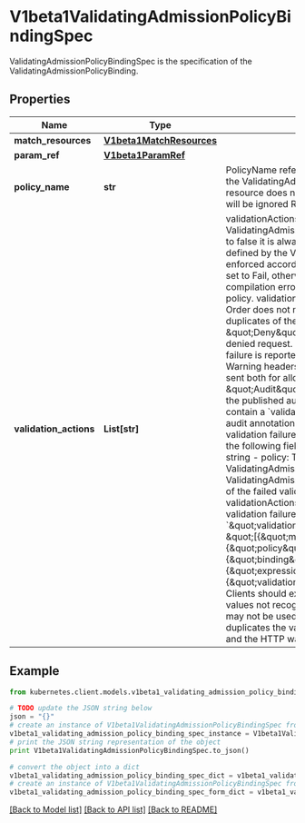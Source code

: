 # V1beta1ValidatingAdmissionPolicyBindingSpec

ValidatingAdmissionPolicyBindingSpec is the specification of the ValidatingAdmissionPolicyBinding.

## Properties
Name | Type | Description | Notes
------------ | ------------- | ------------- | -------------
**match_resources** | [**V1beta1MatchResources**](V1beta1MatchResources.md) |  | [optional] 
**param_ref** | [**V1beta1ParamRef**](V1beta1ParamRef.md) |  | [optional] 
**policy_name** | **str** | PolicyName references a ValidatingAdmissionPolicy name which the ValidatingAdmissionPolicyBinding binds to. If the referenced resource does not exist, this binding is considered invalid and will be ignored Required. | [optional] 
**validation_actions** | **List[str]** | validationActions declares how Validations of the referenced ValidatingAdmissionPolicy are enforced. If a validation evaluates to false it is always enforced according to these actions.  Failures defined by the ValidatingAdmissionPolicy&#39;s FailurePolicy are enforced according to these actions only if the FailurePolicy is set to Fail, otherwise the failures are ignored. This includes compilation errors, runtime errors and misconfigurations of the policy.  validationActions is declared as a set of action values. Order does not matter. validationActions may not contain duplicates of the same action.  The supported actions values are:  \&quot;Deny\&quot; specifies that a validation failure results in a denied request.  \&quot;Warn\&quot; specifies that a validation failure is reported to the request kubernetes.client in HTTP Warning headers, with a warning code of 299. Warnings can be sent both for allowed or denied admission responses.  \&quot;Audit\&quot; specifies that a validation failure is included in the published audit event for the request. The audit event will contain a &#x60;validation.policy.admission.k8s.io/validation_failure&#x60; audit annotation with a value containing the details of the validation failures, formatted as a JSON list of objects, each with the following fields: - message: The validation failure message string - policy: The resource name of the ValidatingAdmissionPolicy - binding: The resource name of the ValidatingAdmissionPolicyBinding - expressionIndex: The index of the failed validations in the ValidatingAdmissionPolicy - validationActions: The enforcement actions enacted for the validation failure Example audit annotation: &#x60;\&quot;validation.policy.admission.k8s.io/validation_failure\&quot;: \&quot;[{\&quot;message\&quot;: \&quot;Invalid value\&quot;, {\&quot;policy\&quot;: \&quot;policy.example.com\&quot;, {\&quot;binding\&quot;: \&quot;policybinding.example.com\&quot;, {\&quot;expressionIndex\&quot;: \&quot;1\&quot;, {\&quot;validationActions\&quot;: [\&quot;Audit\&quot;]}]\&quot;&#x60;  Clients should expect to handle additional values by ignoring any values not recognized.  \&quot;Deny\&quot; and \&quot;Warn\&quot; may not be used together since this combination needlessly duplicates the validation failure both in the API response body and the HTTP warning headers.  Required. | [optional] 

## Example

```python
from kubernetes.client.models.v1beta1_validating_admission_policy_binding_spec import V1beta1ValidatingAdmissionPolicyBindingSpec

# TODO update the JSON string below
json = "{}"
# create an instance of V1beta1ValidatingAdmissionPolicyBindingSpec from a JSON string
v1beta1_validating_admission_policy_binding_spec_instance = V1beta1ValidatingAdmissionPolicyBindingSpec.from_json(json)
# print the JSON string representation of the object
print V1beta1ValidatingAdmissionPolicyBindingSpec.to_json()

# convert the object into a dict
v1beta1_validating_admission_policy_binding_spec_dict = v1beta1_validating_admission_policy_binding_spec_instance.to_dict()
# create an instance of V1beta1ValidatingAdmissionPolicyBindingSpec from a dict
v1beta1_validating_admission_policy_binding_spec_form_dict = v1beta1_validating_admission_policy_binding_spec.from_dict(v1beta1_validating_admission_policy_binding_spec_dict)
```
[[Back to Model list]](../README.md#documentation-for-models) [[Back to API list]](../README.md#documentation-for-api-endpoints) [[Back to README]](../README.md)


